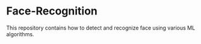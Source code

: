 # Face-Recognition
This repository contains how to detect and recognize face using various ML algorithms.
